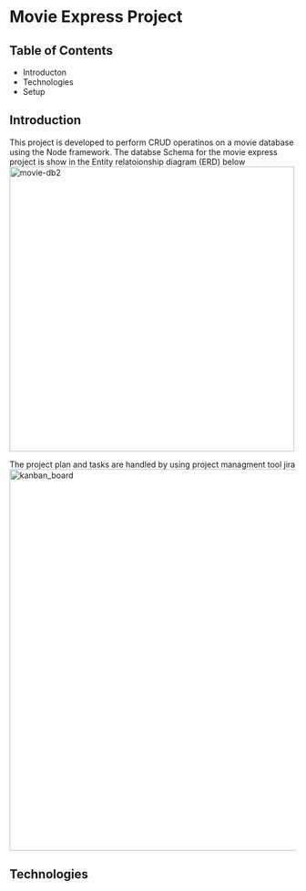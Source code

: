 
# Movie Express Project

## Table of Contents
* Introducton
* Technologies
* Setup

## Introduction
This project is developed to perform CRUD operatinos on a movie database using the Node framework.
The databse Schema for the movie express project  is show in the Entity relatoionship diagram (ERD)  below
<img width="500" alt="movie-db2" src="https://user-images.githubusercontent.com/71066745/145620525-b7b234b0-14bc-46e0-902d-a1431d03dead.PNG">

The project plan and tasks are handled by using project managment tool jira
<img width="669" alt="kanban_board" src="https://user-images.githubusercontent.com/71066745/145620870-43a489c6-62b4-4460-9e1e-90c93997b927.PNG">

## Technologies 


